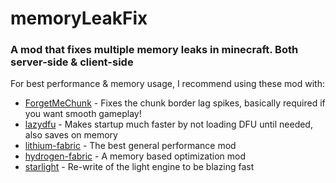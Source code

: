 # memoryLeakFix
### A mod that fixes multiple memory leaks in minecraft. Both server-side & client-side

For best performance & memory usage, I recommend using these mod with:

- [ForgetMeChunk](https://github.com/mjwells2002/ForgetMeChunk) - Fixes the chunk border lag spikes, basically required if you want smooth gameplay!
- [lazydfu](https://github.com/astei/lazydfu) - Makes startup much faster by not loading DFU until needed, also saves on memory
- [lithium-fabric](https://github.com/CaffeineMC/lithium-fabric) - The best general performance mod
- [hydrogen-fabric](https://github.com/CaffeineMC/hydrogen-fabric) - A memory based optimization mod
- [starlight](https://github.com/PaperMC/Starlight) - Re-write of the light engine to be blazing fast